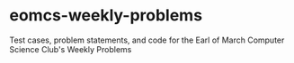 # eomcs-weekly-problems
Test cases, problem statements, and code for the Earl of March Computer Science Club's Weekly Problems
